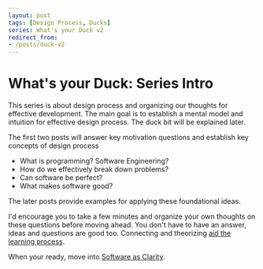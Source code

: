 ```yaml
---
layout: post
tags: [Design Process, Ducks]
series: What's your Duck v2
redirect_from:
- /posts/duck-v2
---
```


# What's your Duck: Series Intro

This series is about design process and organizing our thoughts for effective development. The main goal is to establish a mental model and intuition for effective design process. The duck bit will be explained later.

<!-- Meta thoughts
This feels so much different from writing my other posts. I can see all the effort I put into connecting back 

Thinking about this as a potential series causes me to write each section intro like a blog intro and forge stronger context clarity
 -->

The first two posts will answer key motivation questions and establish key concepts of design process
- What is programming? Software Engineering?
- How do we effectively break down problems?
- Can software be perfect?
- What makes software good?

The later posts provide examples for applying these foundational ideas.

I'd encourage you to take a few minutes and organize your own thoughts on these questions before moving ahead. You don't have to have an answer, ideas and questions are good too. Connecting and theorizing [aid the learning process](../../_posts/2022-03-07-Small-Teaching-Review.md#predicting).

When your ready, move into [Software as Clarity](2022-06-16-1-Software-as-Clarity.md).
